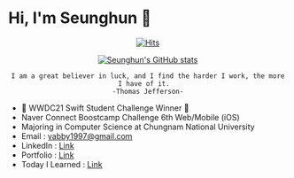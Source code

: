 # Hi, I'm Seunghun 👋

 <div align=center>

[![Hits](https://hits.seeyoufarm.com/api/count/incr/badge.svg?url=https%3A%2F%2Fgithub.com%2FYabby1997&count_bg=%2379C83D&title_bg=%23555555&icon=&icon_color=%23E7E7E7&title=hits&edge_flat=false)](https://hits.seeyoufarm.com)

[![Seunghun's GitHub stats](https://github-readme-stats.vercel.app/api?username=yabby1997)](https://github.com/anuraghazra/github-readme-stats)

	I am a great believer in luck, and I find the harder I work, the more I have of it.  
	-Thomas Jefferson-
  </div>

+  WWDC21 Swift Student Challenge Winner 🎉
+ Naver Connect Boostcamp Challenge 6th Web/Mobile (iOS)
+ Majoring in Computer Science at Chungnam National University 
+ Email : yabby1997@gmail.com
+ LinkedIn : [Link](https://www.linkedin.com/in/seunghun-yang-22231b1b6/)
+ Portfolio : [Link](https://www.notion.so/yabby/Seunghun-Yang-af6d1735bed3450ca190b12887596028)
+ Today I Learned : [Link](https://www.notion.so/yabby/TIL-535a66e1fe6940bbaddd45e4c2a8f89e)

